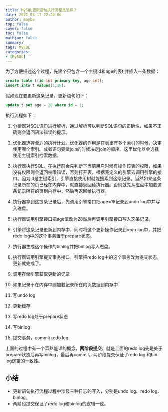 ```yaml
---
title: MySQL更新语句执行流程是怎样？
date: 2021-05-17 22:20:00
author: maybe
top: false
cover: false
toc: false
mathjax: false
summary:
tags: MySQL
categories:
- [MySQL]
---
```


为了方便描述这个过程，先建个只包含一个主键id和age的表t,并插入一条数据：

```sql
create table t(id int primary key, age int);
insert into t values(1,18);
```

假如现在要更新这条记录，更新语句如下：

```sql
update t set age = 28 where id = 1;
```

执行流程如下：

1. 分析器对SQL语句进行解析，通过解析可以判断SQL语句的正确性，如果不正确则会返回语法错误的提示。
2. 优化器选择合适的执行计划。优化器的作用是在表里有多个索引的时候，决定使用哪个索引。或者语句要做join的时候决定join的顺序。这里优化器会选择使用主键索引检索数据。
3. 执行器执行SQL。在执行前会先判断下当前用户时候有操作该表的权限，如果没有权限则会返回权限错误，否则打开表，根据表定义的引擎去调用引擎的接口。因为id是主键索引，引擎直接使用树就能搜索到这条记录。当然如果这条记录所在的页已经在内存中，就直接返回给执行器。否则就先从磁盘中加载这条记录所在的页到内存中，然后再返回给执行器。
4. 执行器拿到这提条记录后，先调用引擎接口把age=18记录到undo log中并写入磁盘。
5. 执行器调用引擎接口把age值改为28然后再调用引擎接口写入这条记录。
6. 引擎将这条记录更新到内存中，同时将这个更新操作记录到redo log中，并把redo log中的这个事务置于prepare状态。
7. 执行器生成这个操作的binlog并把binlog写入磁盘。
8. 执行器调用引擎提交事务接口，引擎把redo log中的这个事务改为提交状态，更新就完成了。

1. 调用存储引擎获取更新的记录
2. 如果记录不在内存中则加载记录所在的页数据到内存中
3. 写undo log
4. 更新缓存
5. 写redo log处于prepare状态
6. 写binlog
7. 提交事务，commit redo log

上面的过程中有一个耳熟能详的概念，**两阶段提交**，就是上面的redo log先是处于prepare状态后再写binlog，最后再commit。两阶段提交保证了redo log 和bin log逻辑的一致性。

## 小结

* 更新语句执行流程过程中涉及三种日志的写入，分别是undo log、redo log、 binlog。
* 两阶段提交保证了redo log和binlog的逻辑一致。